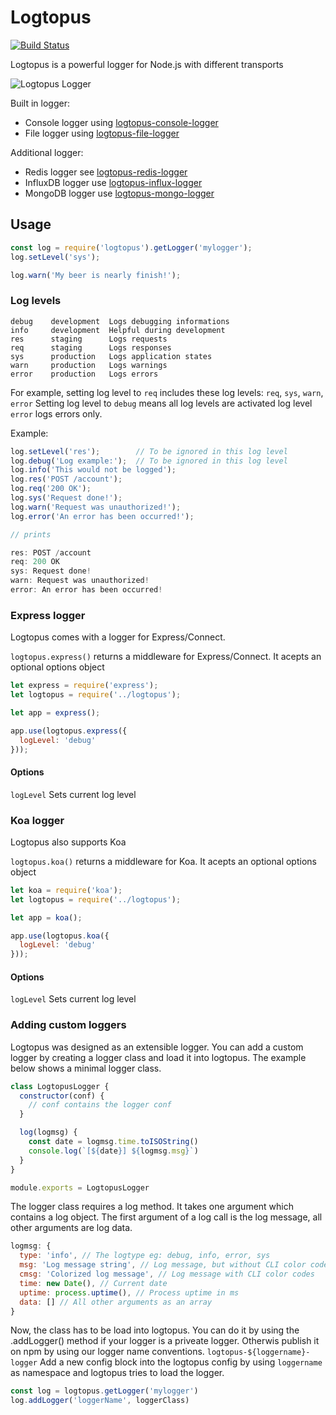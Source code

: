 Logtopus
========

[![Build Status](https://travis-ci.org/Andifeind/logtopus-console-logger.svg?branch=develop)](https://travis-ci.org/Andifeind/logtopus)

Logtopus is a powerful logger for Node.js with different transports

![Logtopus Logger](https://static.noname-media.com/logtopus/logtopus.gif)

Built in logger:
* Console logger using [logtopus-console-logger](https://npmjs.org/packages/logtopus-console-logger)
* File logger using [logtopus-file-logger](https://npmjs.org/packages/logtopus-file-logger)

Additional logger:
* Redis logger see [logtopus-redis-logger](https://npmjs.org/packages/logtopus-redis-logger)
* InfluxDB logger use [logtopus-influx-logger](https://npmjs.org/packages/logtopus-influx-logger)
* MongoDB logger use [logtopus-mongo-logger](https://npmjs.org/packages/logtopus-mongo-logger)

## Usage

```js
const log = require('logtopus').getLogger('mylogger');
log.setLevel('sys');

log.warn('My beer is nearly finish!');
```

### Log levels

    debug    development  Logs debugging informations
    info     development  Helpful during development
    res      staging      Logs requests
    req      staging      Logs responses
    sys      production   Logs application states
    warn     production   Logs warnings
    error    production   Logs errors

For example, setting log level to `req` includes these log levels: `req`, `sys`, `warn`, `error`
Setting log level to `debug` means all log levels are activated
log level `error` logs errors only.

Example:

```js
log.setLevel('res');        // To be ignored in this log level
log.debug('Log example:');  // To be ignored in this log level
log.info('This would not be logged');
log.res('POST /account');
log.req('200 OK');
log.sys('Request done!');
log.warn('Request was unauthorized!');
log.error('An error has been occurred!');

// prints

res: POST /account
req: 200 OK
sys: Request done!
warn: Request was unauthorized!
error: An error has been occurred!
```

### Express logger

Logtopus comes with a logger for Express/Connect.

`logtopus.express()` returns a middleware for Express/Connect. It acepts an optional options object

```js
let express = require('express');
let logtopus = require('../logtopus');

let app = express();

app.use(logtopus.express({
  logLevel: 'debug'
}));
```

#### Options

`logLevel` Sets current log level


### Koa logger

Logtopus also supports Koa

`logtopus.koa()` returns a middleware for Koa. It acepts an optional options object

```js
let koa = require('koa');
let logtopus = require('../logtopus');

let app = koa();

app.use(logtopus.koa({
  logLevel: 'debug'
}));
```

#### Options

`logLevel` Sets current log level

### Adding custom loggers

Logtopus was designed as an extensible logger. You can add a custom logger by creating a logger class and load it into logtopus. The example below shows a minimal logger class.

```js
class LogtopusLogger {
  constructor(conf) {
    // conf contains the logger conf
  }

  log(logmsg) {
    const date = logmsg.time.toISOString()
    console.log(`[${date}] ${logmsg.msg}`)
  }
}

module.exports = LogtopusLogger
```

The logger class requires a log method. It takes one argument which contains a log object. The first argument of a log call is the log message, all other arguments are log data.

```js
logmsg: {
  type: 'info', // The logtype eg: debug, info, error, sys
  msg: 'Log message string', // Log message, but without CLI color codes
  cmsg: 'Colorized log message', // Log message with CLI color codes
  time: new Date(), // Current date
  uptime: process.uptime(), // Process uptime in ms
  data: [] // All other arguments as an array
}
```

Now, the class has to be load into logtopus. You can do it by using the .addLogger() method if your logger is a priveate logger. Otherwis publish it on npm by using our logger name conventions. `logtopus-${loggername}-logger`
Add a new config block into the logtopus config by using `loggername` as namespace and logtopus tries to load the logger.

```js
const log = logtopus.getLogger('mylogger')
log.addLogger('loggerName', loggerClass)
```
